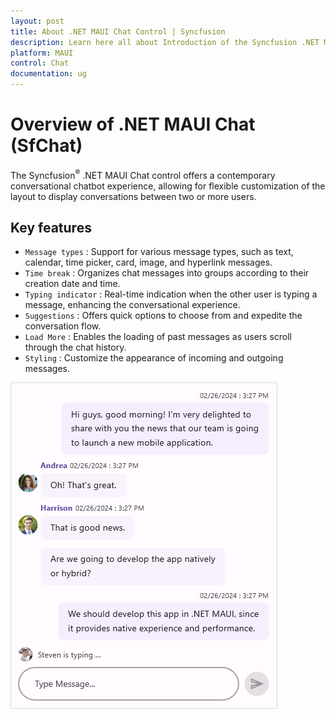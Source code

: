 ```yaml
---
layout: post
title: About .NET MAUI Chat Control | Syncfusion
description: Learn here all about Introduction of the Syncfusion .NET MAUI Chat (SfChat) control, its elements, and more.
platform: MAUI
control: Chat
documentation: ug
---
```


# Overview of .NET MAUI Chat (SfChat)

The Syncfusion<sup>®</sup> .NET MAUI Chat control offers a contemporary conversational chatbot experience, allowing for flexible customization of the layout to display conversations between two or more users.

## Key features

* `Message types` : Support for various message types, such as text, calendar, time picker, card, image, and hyperlink messages.
* `Time break` : Organizes chat messages into groups according to their creation date and time.
* `Typing indicator` : Real-time indication when the other user is typing a message, enhancing the conversational experience.
* `Suggestions` : Offers quick options to choose from and expedite the conversation flow.
* `Load More` : Enables the loading of past messages as users scroll through the chat history.
* `Styling` : Customize the appearance of incoming and outgoing messages.

![overview in .NET MAUI SfChat](Images/maui-chat-overview.png)